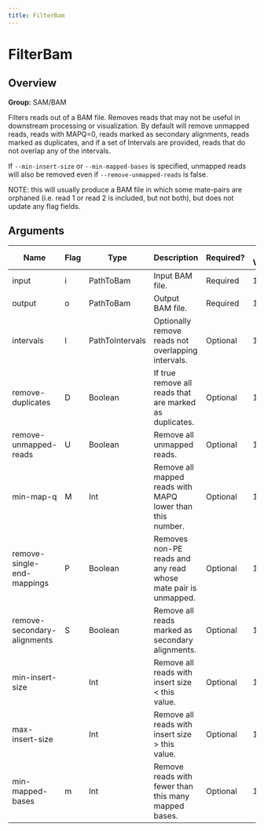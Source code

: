 ```yaml
---
title: FilterBam
---
```


# FilterBam

## Overview
**Group:** SAM/BAM

Filters reads out of a BAM file. Removes reads that may not be useful in downstream processing or
visualization. By default will remove unmapped reads, reads with MAPQ=0, reads
marked as secondary alignments, reads marked as duplicates, and if a set of Intervals are provided,
reads that do not overlap any of the intervals.

If `--min-insert-size` or `--min-mapped-bases` is specified, unmapped reads will also be removed
even if `--remove-unmapped-reads` is false.

NOTE: this will usually produce a BAM file in which some mate-pairs are orphaned (i.e. read 1 or
read 2 is included, but not both), but does not update any flag fields.

## Arguments

|Name|Flag|Type|Description|Required?|Max Values|Default Value(s)|
|----|----|----|-----------|---------|----------|----------------|
|input|i|PathToBam|Input BAM file.|Required|1||
|output|o|PathToBam|Output BAM file.|Required|1||
|intervals|l|PathToIntervals|Optionally remove reads not overlapping intervals.|Optional|1||
|remove-duplicates|D|Boolean|If true remove all reads that are marked as duplicates.|Optional|1|true|
|remove-unmapped-reads|U|Boolean|Remove all unmapped reads.|Optional|1|true|
|min-map-q|M|Int|Remove all mapped reads with MAPQ lower than this number.|Optional|1|1|
|remove-single-end-mappings|P|Boolean|Removes non-PE reads and any read whose mate pair is unmapped.|Optional|1|false|
|remove-secondary-alignments|S|Boolean|Remove all reads marked as secondary alignments.|Optional|1|true|
|min-insert-size||Int|Remove all reads with insert size < this value.|Optional|1||
|max-insert-size||Int|Remove all reads with insert size > this value.|Optional|1||
|min-mapped-bases|m|Int|Remove reads with fewer than this many mapped bases.|Optional|1||


